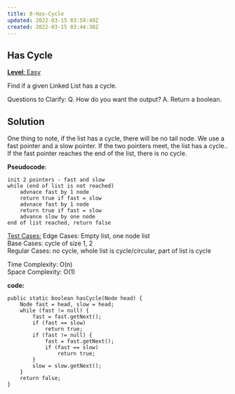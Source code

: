 ```yaml
---
title: 8-Has-Cycle
updated: 2022-03-15 03:59:49Z
created: 2022-03-15 03:44:30Z
---
```


## **Has Cycle**

<ins>**Level**: Easy</ins>

Find if a given Linked List has a cycle.


Questions to Clarify:
Q. How do you want the output?
A. Return a boolean.

## Solution
One thing to note, if the list has a cycle, there will be no tail node.
We use a fast pointer and a slow pointer. If the two pointers meet, the list has a cycle..
If the fast pointer reaches the end of the list, there is no cycle.

**Pseudocode**:
```
init 2 pointers - fast and slow
while (end of list is not reached)
    advnace fast by 1 node
    return true if fast = slow
    advnace fast by 1 node
    return true if fast = slow
    advance slow by one node
end of list reached, return false
```
    
    
<ins>Test Cases:</ins>
Edge Cases: Empty list, one node list  
Base Cases: cycle of size 1, 2  
Regular Cases: no cycle, whole list is cycle/circular, part of list is cycle  

Time Complexity: O(n)  
Space Complexity: O(1)  

**code:**
```
public static boolean hasCycle(Node head) {
    Node fast = head, slow = head;
    while (fast != null) {
        fast = fast.getNext();
        if (fast == slow)
            return true;
        if (fast != null) {
            fast = fast.getNext();
            if (fast == slow)                
                return true;
        }
        slow = slow.getNext();
    }
    return false;
}
```
